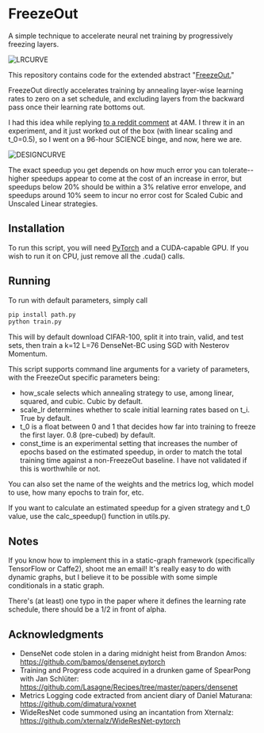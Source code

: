 # FreezeOut
A simple technique to accelerate neural net training by progressively freezing layers.

![LRCURVE](http://i.imgur.com/yKE9pzG.gif)

This repository contains code for the extended abstract "[FreezeOut.](https://arxiv.org/abs/1706.04983)" 

FreezeOut directly accelerates training by annealing layer-wise learning rates to zero on a set schedule, and excluding layers from the backward pass once their learning rate bottoms out.

I had this idea while replying [to a reddit comment](https://www.reddit.com/r/MachineLearning/comments/6goyh5/r_forward_thinking_building_and_training_neural/dis12qh/) at 4AM. I threw it in an experiment, and it just worked out of the box (with linear scaling and t_0=0.5), so I went on a 96-hour SCIENCE binge, and now, here we are.

![DESIGNCURVE](http://i.imgur.com/lsa1pRq.png)

The exact speedup you get depends on how much error you can tolerate--higher speedups appear to come at the cost of an increase in error, but speedups below 20% should be within a 3% relative error envelope, and speedups around 10% seem to incur no error cost for Scaled Cubic and Unscaled Linear strategies.

## Installation
To run this script, you will need [PyTorch](http://pytorch.org) and a CUDA-capable GPU. If you wish to run it on CPU, just remove all the .cuda() calls.

## Running
To run with default parameters, simply call

```sh
pip install path.py
python train.py
```

This will by default download CIFAR-100, split it into train, valid, and test sets, then train a k=12 L=76 DenseNet-BC using SGD with Nesterov Momentum.

This script supports command line arguments for a variety of parameters, with the FreezeOut specific parameters being:
- how_scale selects which annealing strategy to use, among linear, squared, and cubic. Cubic by default.
- scale_lr determines whether to scale initial learning rates based on t_i. True by default.
- t_0 is a float between 0 and 1 that decides how far into training to freeze the first layer. 0.8 (pre-cubed) by default.
- const_time is an experimental setting that increases the number of epochs based on the estimated speedup, in order to match the total training time against a non-FreezeOut baseline. I have not validated if this is worthwhile or not.

You can also set the name of the weights and the metrics log, which model to use, how many epochs to train for, etc.

If you want to calculate an estimated speedup for a given strategy and t_0 value, use the calc_speedup() function in utils.py.

## Notes
If you know how to implement this in a static-graph framework (specifically TensorFlow or Caffe2), shoot me an email! It's really easy to do with dynamic graphs, but I believe it to be possible with some simple conditionals in a static graph. 

There's (at least) one typo in the paper where it defines the learning rate schedule, there should be a 1/2 in front of alpha.

## Acknowledgments
- DenseNet code stolen in a daring midnight heist from Brandon Amos: https://github.com/bamos/densenet.pytorch
- Training and Progress code acquired in a drunken game of SpearPong with Jan Schlüter: https://github.com/Lasagne/Recipes/tree/master/papers/densenet
- Metrics Logging code extracted from ancient diary of Daniel Maturana: https://github.com/dimatura/voxnet
- WideResNet code summoned using an incantation from Xternalz: https://github.com/xternalz/WideResNet-pytorch
